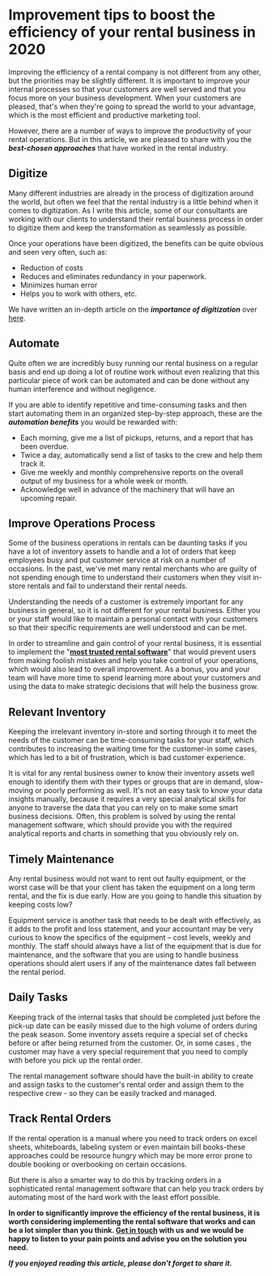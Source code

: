 # Improvement tips to boost the efficiency of your rental business in 2020

Improving the efficiency of a rental company is not different from any other, but the priorities may be slightly different. It is important to improve your internal processes so that your customers are well served and that you focus more on your business development. When your customers are pleased, that's when they're going to spread the world to your advantage, which is the most efficient and productive marketing tool.

However, there are a number of ways to improve the productivity of your rental operations. But in this article, we are pleased to share with you the ***best-chosen approaches*** that have worked in the rental industry.


## Digitize
Many different industries are already in the process of digitization around the world, but often we feel that the rental industry is a little behind when it comes to digitization. As I write this article, some of our consultants are working with our clients to understand their rental business process in order to digitize them and keep the transformation as seamlessly as possible.

Once your operations have been digitized, the benefits can be quite obvious and seen very often, such as:

- Reduction of costs
- Reduces and eliminates redundancy in your paperwork.
- Minimizes human error
- Helps you to work with others, etc.

We have written an in-depth article on the ***importance of digitization*** over [here](https://renetal.com/blog/the-importance-of-digitization-in-rental-business).

## Automate
Quite often we are incredibly busy running our rental business on a regular basis and end up doing a lot of routine work without even realizing that this particular piece of work can be automated and can be done without any human interference and without negligence.

If you are able to identify repetitive and time-consuming tasks and then start automating them in an organized step-by-step approach, these are the ***automation benefits*** you would be rewarded with:

- Each morning, give me a list of pickups, returns, and a report that has been overdue.
- Twice a day, automatically send a list of tasks to the crew and help them track it.
- Give me weekly and monthly comprehensive reports on the overall output of my business for a whole week or month.
- Acknowledge well in advance of the machinery that will have an upcoming repair.
 
## Improve Operations Process

Some of the business operations in rentals can be daunting tasks if you have a lot of inventory assets to handle and a lot of orders that keep employees busy and put customer service at risk on a number of occasions. In the past, we've met many rental merchants who are guilty of not spending enough time to understand their customers when they visit in-store rentals and fail to understand their rental needs.

Understanding the needs of a customer is extremely important for any business in general, so it is not different for your rental business. Either you or your staff would like to maintain a personal contact with your customers so that their specific requirements are well understood and can be met.

In order to streamline and gain control of your rental business, it is essential to implement the "**[most trusted rental software](https://renetal.com)**" that would prevent users from making foolish mistakes and help you take control of your operations, which would also lead to overall improvement. As a bonus, you and your team will have more time to spend learning more about your customers and using the data to make strategic decisions that will help the business grow.

## Relevant Inventory
Keeping the irrelevant inventory in-store and sorting through it to meet the needs of the customer can be time-consuming tasks for your staff, which contributes to increasing the waiting time for the customer-in some cases, which has led to a bit of frustration, which is bad customer experience.

It is vital for any rental business owner to know their inventory assets well enough to identify them with their types or groups that are in demand, slow-moving or poorly performing as well. It's not an easy task to know your data insights manually, because it requires a very special analytical skills for anyone to traverse the data that you can rely on to make some smart business decisions. Often, this problem is solved by using the rental management software, which should provide you with the required analytical reports and charts in something that you obviously rely on.

## Timely Maintenance

Any rental business would not want to rent out faulty equipment, or the worst case will be that your client has taken the equipment on a long term rental, and the fix is due early. How are you going to handle this situation by keeping costs low?

Equipment service is another task that needs to be dealt with effectively, as it adds to the profit and loss statement, and your accountant may be very curious to know the specifics of the equipment – cost levels, weekly and monthly. The staff should always have a list of the equipment that is due for maintenance, and the software that you are using to handle business operations should alert users if any of the maintenance dates fall between the rental period.

## Daily Tasks
Keeping track of the internal tasks that should be completed just before the pick-up date can be easily missed due to the high volume of orders during the peak season. Some inventory assets require a special set of checks before or after being returned from the customer. Or, in some cases , the customer may have a very special requirement that you need to comply with before you pick up the rental order.

The rental management software should have the built-in ability to create and assign tasks to the customer's rental order and assign them to the respective crew - so they can be easily tracked and managed.

## Track Rental Orders
If the rental operation is a manual where you need to track orders on excel sheets, whiteboards, labeling system or even maintain bill books-these approaches could be resource hungry which may be more error prone to double booking or overbooking on certain occasions.

But there is also a smarter way to do this by tracking orders in a sophisticated rental management software that can help you track orders by automating most of the hard work with the least effort possible.


**In order to significantly improve the efficiency of the rental business, it is worth considering implementing the rental software that works and can be a lot simpler than you think. [Get in touch](https://renetal.com/contact-us) with us and we would be happy to listen to your pain points and advise you on the solution you need.** 

***If you enjoyed reading this article, please don't forget to share it.***
